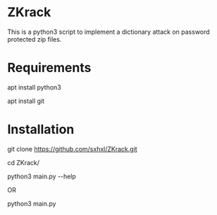# ZKrack
This is a python3 script to implement a dictionary attack on password protected zip files.
# Requirements
apt install python3

apt install git

# Installation
git clone https://github.com/sxhxl/ZKrack.git

cd ZKrack/

python3 main.py --help

OR

python3 main.py
